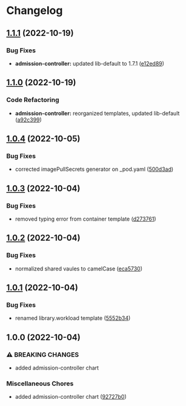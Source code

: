 # Changelog

## [1.1.1](https://github.com/ptonini/helm-charts/compare/admission-controller-v1.1.0...admission-controller-v1.1.1) (2022-10-19)


### Bug Fixes

* **admission-controller:** updated lib-default to 1.7.1 ([e12ed89](https://github.com/ptonini/helm-charts/commit/e12ed89a041d78139069e841e51dbf7a6bfb7dad))

## [1.1.0](https://github.com/ptonini/helm-charts/compare/admission-controller-v1.0.4...admission-controller-v1.1.0) (2022-10-19)


### Code Refactoring

* **admission-controller:** reorganized templates, updated lib-default ([a92c399](https://github.com/ptonini/helm-charts/commit/a92c399a862d001622808e3a8f3574b2e2fb573f))

## [1.0.4](https://github.com/ptonini/helm-charts/compare/admission-controller-v1.0.3...admission-controller-v1.0.4) (2022-10-05)


### Bug Fixes

* corrected imagePullSecrets generator on _pod.yaml ([500d3ad](https://github.com/ptonini/helm-charts/commit/500d3ad3d1ce56a42b94bc70283c901d37082b38))

## [1.0.3](https://github.com/ptonini/helm-charts/compare/admission-controller-v1.0.2...admission-controller-v1.0.3) (2022-10-04)


### Bug Fixes

* removed typing error from container template ([d273761](https://github.com/ptonini/helm-charts/commit/d2737611de5010e9c4da27c326e7672f7509ec8c))

## [1.0.2](https://github.com/ptonini/helm-charts/compare/admission-controller-v1.0.1...admission-controller-v1.0.2) (2022-10-04)


### Bug Fixes

* normalized shared vaules to camelCase ([eca5730](https://github.com/ptonini/helm-charts/commit/eca5730cd50a1cd4b2d8226f54046b0bba4e5a86))

## [1.0.1](https://github.com/ptonini/helm-charts/compare/admission-controller-v1.0.0...admission-controller-v1.0.1) (2022-10-04)


### Bug Fixes

* renamed library.workload template ([5552b34](https://github.com/ptonini/helm-charts/commit/5552b34e36cb8dc2f2d52d8b54a08249bcc72fe4))

## 1.0.0 (2022-10-04)


### ⚠ BREAKING CHANGES

* added admission-controller chart

### Miscellaneous Chores

* added admission-controller chart ([92727b0](https://github.com/ptonini/helm-charts/commit/92727b07dfa5abe94ed7dec89e743661a119c957))
